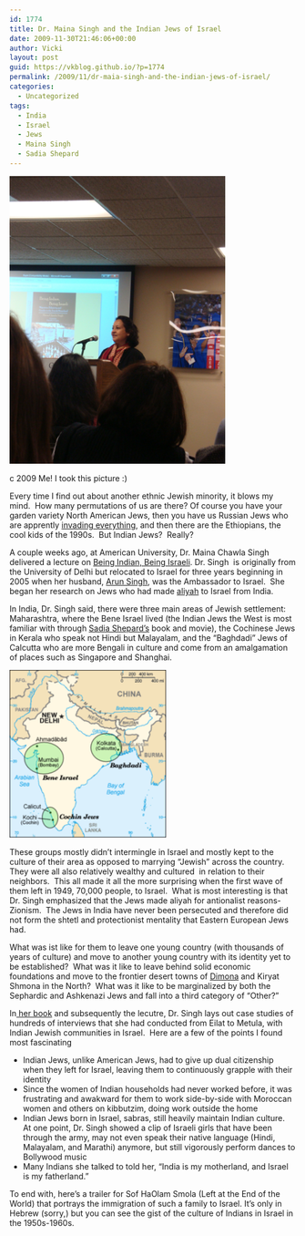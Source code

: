 ```yaml
---
id: 1774
title: Dr. Maina Singh and the Indian Jews of Israel
date: 2009-11-30T21:46:06+00:00
author: Vicki
layout: post
guid: https://vkblog.github.io/?p=1774
permalink: /2009/11/dr-maia-singh-and-the-indian-jews-of-israel/
categories:
  - Uncategorized
tags:
  - India
  - Israel
  - Jews
  - Maina Singh
  - Sadia Shepard
---
```

<div id="attachment_1773" style="width: 389px" class="wp-caption aligncenter">
  <a href="https://raw.githubusercontent.com/vkblog/vkblog.github.io/master/public/img/2009/11/DSC02780.JPG"><img class="size-full wp-image-1773" title="DSC02780" src="https://raw.githubusercontent.com/vkblog/vkblog.github.io/master/public/img/2009/11/DSC02780.JPG" alt="DSC02780" width="379" height="505" /></a>
  
  <p class="wp-caption-text">
    c 2009 Me! I took this picture :)
  </p>
</div>

<p style="text-align: center;">
  <p style="text-align: left;">
    Every time I find out about another ethnic Jewish minority, it blows my mind.  How many permutations of us are there? Of course you have your garden variety North American Jews, then you have us Russian Jews who are apprently <a href="http://rjinstitute.tumblr.com/post/261379860/the-emerging-russian-jewish-presence">invading everything</a>, and then there are the Ethiopians, the cool kids of the 1990s.  But Indian Jews?  Really?
  </p>
  
  <p style="text-align: left;">
    A couple weeks ago, at American University, Dr. Maina Chawla Singh delivered a lecture on <a href="http://www.american.edu/cas/news/israel-studies-singh-091106.cfm">Being Indian, Being Israeli</a>. Dr. Singh  is originally from the University of Delhi but relocated to Israel for three years beginning in 2005 when her husband, <a href="http://www.indianembassy.org/newsite/dcm.asp">Arun Singh</a>, was the Ambassador to Israel.  She began her research on Jews who had made <a href="http://en.wikipedia.org/wiki/Aliyah">aliyah</a> to Israel from India.
  </p>
  
  <p style="text-align: left;">
    In India, Dr. Singh said, there were three main areas of Jewish settlement: Maharashtra, where the Bene Israel lived (the Indian Jews the West is most familiar with through <a href="http://www.sadiashepard.com/">Sadia Shepard&#8217;s</a> book and movie), the Cochinese Jews in Kerala who speak not Hindi but Malayalam, and the &#8220;Baghdadi&#8221; Jews of Calcutta who are more Bengali in culture and come from an amalgamation of places such as Singapore and Shanghai.
  </p>
  
  <p style="text-align: left;">
    <a href="https://raw.githubusercontent.com/vkblog/vkblog.github.io/master/public/img/2009/11/indian_jews_communities_map.png"><img class="aligncenter size-full wp-image-1777" title="indian_jews_communities_map" src="https://raw.githubusercontent.com/vkblog/vkblog.github.io/master/public/img/2009/11/indian_jews_communities_map.png" alt="indian_jews_communities_map" width="275" height="294" /></a>
  </p>
  
  <p style="text-align: left;">
    These groups mostly didn&#8217;t intermingle in Israel and mostly kept to the culture of their area as opposed to marrying &#8220;Jewish&#8221; across the country.  They were all also relatively wealthy and cultured  in relation to their neighbors.  This all made it all the more surprising when the first wave of them left in 1949, 70,000 people, to Israel.  What is most interesting is that Dr. Singh emphasized that the Jews made aliyah for antionalist reasons-Zionism.  The Jews in India have never been persecuted and therefore did not form the shtetl and protectionist mentality that Eastern European Jews had.
  </p>
  
  <p style="text-align: left;">
    What was ist like for them to leave one young country (with thousands of years of culture) and move to another young country with its identity yet to be established?  What was it like to leave behind solid economic foundations and move to the frontier desert towns of <a href="http://en.wikipedia.org/wiki/Dimona">Dimona</a> and Kiryat Shmona in the North?  What was it like to be marginalized by both the Sephardic and Ashkenazi Jews and fall into a third category of &#8220;Other?&#8221;
  </p>
  
  <p style="text-align: left;">
    In<a href="http://www.dkagencies.com/doc/from/1063/to/1123/bkId/DK917321716276106417615546685721/details.html"> her book</a> and subsequently the lecutre, Dr. Singh lays out case studies of hundreds of interviews that she had conducted from Eilat to Metula, with Indian Jewish communities in Israel.  Here are a few of the points I found most fascinating
  </p>
  
  <ul>
    <li>
      Indian Jews, unlike American Jews, had to give up dual citizenship when they left for Israel, leaving them to continuously grapple with their identity
    </li>
    <li>
      Since the women of Indian households had never worked before, it was frustrating and awakward for them to work side-by-side with Moroccan women and others on kibbutzim, doing work outside the home
    </li>
    <li>
      Indian Jews born in Israel, sabras, still heavily maintain Indian culture.  At one point, Dr. Singh showed a clip of Israeli girls that have been through the army, may not even speak their native language (Hindi, Malayalam, and Marathi) anymore, but still vigorously perform dances to Bollywood music
    </li>
    <li>
      Many Indians she talked to told her, &#8220;India is my motherland, and Israel is my fatherland.&#8221;
    </li>
  </ul>
  
  <p>
    To end with, here&#8217;s a trailer for Sof HaOlam Smola (Left at the End of the World) that portrays the immigration of such a family to Israel. It&#8217;s only in Hebrew (sorry,) but you can see the gist of the culture of Indians in Israel in the 1950s-1960s.
  </p>
  
  <p>
  </p>